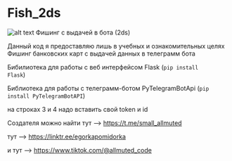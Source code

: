 # Fish_2ds
![alt text](https://www.malwarebytes.com/wp-content/uploads/sites/2/2024/05/phishing.webp)
Фишинг с выдачей в бота (2ds)

Данный код я предоставляю лишь в учебных и ознакомительных целях
Фишинг банковских карт с выдачей данных в телеграмм бота

Бибилиотека для работы с веб интерфейсом Flask (<code>pip install Flask</code>)

Библиотека для работы с телеграмм-ботом PyTelegramBotApi (<code>pip install PyTelegramBotAPI</code>)

на строках 3 и 4 надо вставить свой token и id

Создателя можно найти тут --> https://t.me/small_allmuted

тут --> https://linktr.ee/egorkapomidorka

и тут --> https://www.tiktok.com/@allmuted_code
